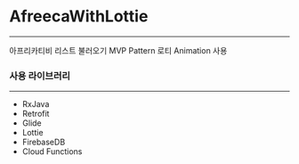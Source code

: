 # AfreecaWithLottie

---

아프리카티비 리스트 불러오기
MVP Pattern
로티 Animation 사용

### 사용 라이브러리

---

* RxJava
* Retrofit
* Glide
* Lottie
* FirebaseDB
* Cloud Functions